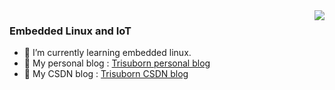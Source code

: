 <img align="right" src="https://github-readme-stats.vercel.app/api?username=Trisuborn&show_icons=true&icon_color=CE1D2D&text_color=718096&bg_color=ffffff&hide_title=true" />

### Embedded Linux and IoT

- 🏫 I’m currently learning embedded linux.
- 🛫 My personal blog : [Trisuborn personal blog](https://trisuborn.github.io/)
- 🔶 My CSDN blog     : [Trisuborn CSDN blog](https://blog.csdn.net/qq_26106317)
